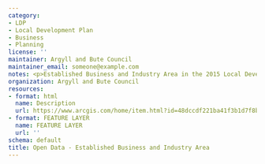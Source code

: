 ```yaml
---
category:
- LDP
- Local Development Plan
- Business
- Planning
license: ''
maintainer: Argyll and Bute Council
maintainer_email: someone@example.com
notes: <p>Established Business and Industry Area in the 2015 Local Development Plan</p>
organization: Argyll and Bute Council
resources:
- format: html
  name: Description
  url: https://www.arcgis.com/home/item.html?id=48dccdf221ba41f3b1d7f8b1d619183b
- format: FEATURE LAYER
  name: FEATURE LAYER
  url: ''
schema: default
title: Open Data - Established Business and Industry Area
---
```

